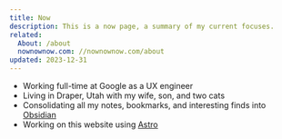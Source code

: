 ```yaml
---
title: Now
description: This is a now page, a summary of my current focuses.
related:
  About: /about
  nownownow.com: //nownownow.com/about
updated: 2023-12-31
---
```

- Working full-time at Google as a UX engineer
- Living in Draper, Utah with my wife, son, and two cats
- Consolidating all my notes, bookmarks, and interesting finds into [Obsidian](//obsidian.md)
- Working on this website using [Astro](//astro.build)
